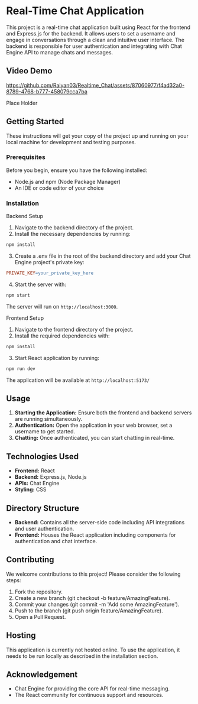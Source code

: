 # Real-Time Chat Application

This project is a real-time chat application built using React for the frontend and Express.js for the backend. It allows users to set a username and engage in conversations through a clean and intuitive user interface. The backend is responsible for user authentication and integrating with Chat Engine API to manage chats and messages.

## Video Demo

https://github.com/Raiyan03/Realtime_Chat/assets/87060977/f4ad32a0-8789-4768-b777-458079cca7ba

Place Holder

## Getting Started

These instructions will get your copy of the project up and running on your local machine for development and testing purposes.

### Prerequisites

Before you begin, ensure you have the following installed:

- Node.js and npm (Node Package Manager)
- An IDE or code editor of your choice

### Installation

Backend Setup

1. Navigate to the backend directory of the project.
2. Install the necessary dependencies by running:
```bash
npm install
```
3. Create a .env file in the root of the backend directory and add your Chat Engine project's private key:
```Makefile 
PRIVATE_KEY=your_private_key_here
```
4. Start the server with:
```Bash
npm start
```
The server will run on `http://localhost:3000`.

Frontend Setup

1. Navigate to the frontend directory of the project.
2. Install the required dependencies with:
```Bash
npm install
```
3. Start React application by running:
```Bash
npm run dev
```
The application will be available at `http://localhost:5173/`

## Usage

1. **Starting the Application:** Ensure both the frontend and backend servers are running simultaneously.
2. **Authentication:** Open the application in your web browser, set a username to get started.
3. **Chatting:** Once authenticated, you can start chatting in real-time.

## Technologies Used

- **Frontend:** React
- **Backend:** Express.js, Node.js
- **APIs:** Chat Engine
- **Styling:** CSS

## Directory Structure

- **Backend:** Contains all the server-side code including API integrations and user authentication.
- **Frontend:** Houses the React application including components for authentication and chat interface.

## Contributing

We welcome contributions to this project! Please consider the following steps:

1. Fork the repository.
2. Create a new branch (git checkout -b feature/AmazingFeature).
3. Commit your changes (git commit -m 'Add some AmazingFeature').
4. Push to the branch (git push origin feature/AmazingFeature).
5. Open a Pull Request.

## Hosting

This application is currently not hosted online. To use the application, it needs to be run locally as described in the installation section.

## Acknowledgement

- Chat Engine for providing the core API for real-time messaging.
- The React community for continuous support and resources.
